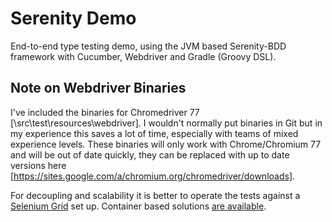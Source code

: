 # Serenity Demo

End-to-end type testing demo, using the JVM based Serenity-BDD framework with Cucumber, Webdriver and Gradle (Groovy DSL).

## Note on Webdriver Binaries

I've included the binaries for Chromedriver 77 [\src\test\resources\webdriver]. I wouldn't normally put binaries in Git but in my experience this saves a lot of time, especially with teams of mixed experience levels. These binaries will only work with Chrome/Chromium 77 and will be out of date quickly, they can be replaced with up to date versions here [https://sites.google.com/a/chromium.org/chromedriver/downloads].

For decoupling and scalability it is better to operate the tests against a [Selenium Grid](https://github.com/SeleniumHQ/selenium/wiki/Grid2) set up. Container based solutions [are available](https://opensource.zalando.com/zalenium/). 
 